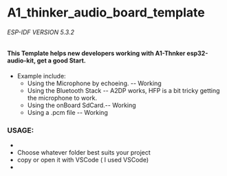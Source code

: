 # A1_thinker_audio_board_template

###### ESP-IDF VERSION 5.3.2

#### This Template helps new developers working with A1-Thnker esp32-audio-kit, get a good Start.
* Example include:
  * Using the Microphone by echoeing. -- Working
  * Using the Bluetooth Stack -- A2DP works, HFP is a bit tricky getting the microphone to work.
  * Using the onBoard SdCard.-- Working
  * Using a .pcm file -- Working
 
### USAGE:
*
* Choose whatever folder best suits your project
* copy or open it with VSCode ( I used VSCode)
* 
